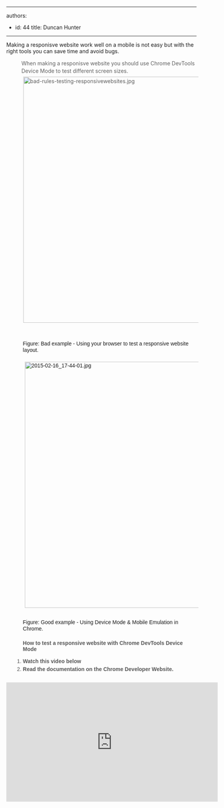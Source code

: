 

---
authors:
  - id: 44
    title: Duncan Hunter
---




<span class='intro'> Making a responisve website work well on a mobile is not easy but with the right tools you can save time and avoid bugs. </span>

<blockquote style="margin&#58;0px 0px 0px 40px;border&#58;none;padding&#58;0px;"><p>​When making a responisve website you should use&#160;<span style="line-height&#58;20px;">Chrome DevTools Device Mode ​to test different screen sizes.<img src="/DesignandPresentation/RulestoBetterInterfacesMobile/PublishingImages/Pages/Do-you-use-Chrome-DevTools-Device-Mode-to-design-and-test-your-mobile-views/bad-rules-testing-responsivewebsites.jpg" alt="bad-rules-testing-responsivewebsites.jpg" style="margin&#58;5px;width&#58;650px;" />​</span></p></blockquote><dl class="bad" style="margin&#58;0px;padding-top&#58;10px;padding-bottom&#58;10px;padding-left&#58;20px;font-family&#58;arial, helvetica, sans-serif;line-height&#58;17px;"><dd style="margin-top&#58;-2px;margin-left&#58;0px;padding-bottom&#58;7px;padding-left&#58;1.7em;">Figure&#58; Bad example -&#160;Using your browser to test a responsive website layout.<br>​<img src="/DesignandPresentation/RulestoBetterInterfacesMobile/PublishingImages/Pages/Do-you-use-Chrome-DevTools-Device-Mode-to-design-and-test-your-mobile-views/2015-02-16_17-44-01.jpg" alt="2015-02-16_17-44-01.jpg" style="margin&#58;5px;width&#58;650px;" /><br></dd></dl><dl class="good" style="margin&#58;0px;padding-top&#58;10px;padding-bottom&#58;10px;padding-left&#58;20px;"><dd style="margin-top&#58;-2px;margin-left&#58;0px;padding-bottom&#58;7px;padding-left&#58;1.7em;font-family&#58;arial, helvetica, sans-serif;line-height&#58;17px;">Figure&#58; Good example -&#160;Using Device Mode &amp; Mobile Emulation in Chrome.</dd><ul><font color="#555555" face="arial, helvetica, sans-serif"><strong>How to test a responsive website with&#160;Chrome DevTools Device Mode&#160;</strong></font></ul><span style="line-height&#58;21px;font-family&#58;arial, helvetica, sans-serif;"><ol><li style="color&#58;#555555;"><strong>Watch this video below​</strong></li><li style="color&#58;#555555;"><strong>Read the documentation on the Chrome Developer Website.</strong></li></ol></span></dl><div class="ms-rtestate-read ms-rte-embedcode ms-rte-embedil ms-rtestate-notify" unselectable="on"><iframe width="560" height="315" src="https&#58;//www.youtube.com/embed/FrAZWiMWRa4" frameborder="0"></iframe>&#160;</div><br><br>


